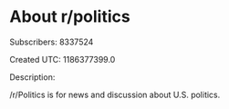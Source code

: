 # About r/politics

Subscribers: 8337524

Created UTC: 1186377399.0

Description:

/r/Politics is for news and discussion about U.S. politics.
